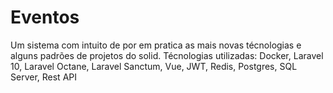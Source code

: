 # Eventos
Um sistema com intuito de por em pratica as mais novas técnologias e alguns padrões de projetos do solid. Técnologias utilizadas: Docker, Laravel 10, Laravel Octane, Laravel Sanctum, Vue, JWT, Redis, Postgres, SQL Server, Rest API
